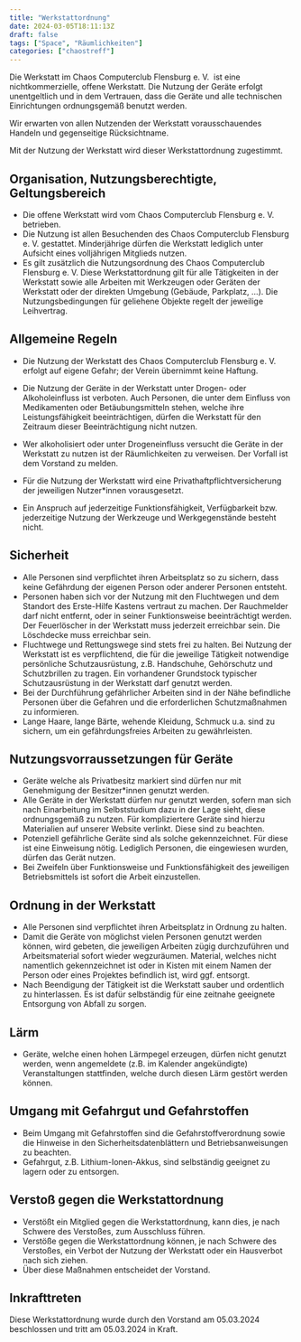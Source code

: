 ```yaml
---
title: "Werkstattordnung"
date: 2024-03-05T18:11:13Z
draft: false
tags: ["Space", "Räumlichkeiten"]
categories: ["chaostreff"]
---
```

Die Werkstatt im Chaos Computerclub Flensburg e. V.  ist eine nichtkommerzielle, offene Werkstatt. Die Nutzung der Geräte erfolgt unentgeltlich und in dem Vertrauen, dass die Geräte und alle technischen Einrichtungen ordnungsgemäß benutzt werden.

Wir erwarten von allen Nutzenden der Werkstatt vorausschauendes Handeln und gegenseitige Rücksichtname.

Mit der Nutzung der Werkstatt wird dieser Werkstattordnung zugestimmt.
## Organisation, Nutzungsberechtigte, Geltungsbereich

- Die offene Werkstatt wird vom Chaos Computerclub Flensburg e. V. betrieben.
- Die Nutzung ist allen Besuchenden des Chaos Computerclub Flensburg e. V. gestattet. Minderjährige dürfen die Werkstatt lediglich unter Aufsicht eines volljährigen Mitglieds nutzen.
- Es gilt zusätzlich die Nutzungsordnung des Chaos Computerclub Flensburg e. V. Diese Werkstattordnung gilt für alle Tätigkeiten in der Werkstatt sowie alle Arbeiten mit Werkzeugen oder Geräten der Werkstatt oder der direkten Umgebung (Gebäude, Parkplatz, …). Die Nutzungsbedingungen für geliehene Objekte regelt der jeweilige Leihvertrag.
## Allgemeine Regeln

- Die Nutzung der Werkstatt des Chaos Computerclub Flensburg e. V. erfolgt auf eigene Gefahr; der Verein übernimmt keine Haftung.
- Die Nutzung der Geräte in der Werkstatt unter Drogen- oder Alkoholeinfluss ist verboten. Auch Personen, die unter dem Einfluss von Medikamenten oder Betäubungsmitteln stehen, welche ihre Leistungsfähigkeit beeinträchtigen, dürfen die Werkstatt für den Zeitraum dieser Beeinträchtigung nicht nutzen.

- Wer alkoholisiert oder unter Drogeneinfluss versucht die Geräte in der Werkstatt zu nutzen ist der Räumlichkeiten zu verweisen. Der Vorfall ist dem Vorstand zu melden.

- Für die Nutzung der Werkstatt wird eine Privathaftpflichtversicherung der jeweiligen Nutzer*innen vorausgesetzt.
- Ein Anspruch auf jederzeitige Funktionsfähigkeit, Verfügbarkeit bzw. jederzeitige Nutzung der Werkzeuge und Werkgegenstände besteht nicht.
## Sicherheit

- Alle Personen sind verpflichtet ihren Arbeitsplatz so zu sichern, dass keine Gefährdung der eigenen Person oder anderer Personen entsteht.
- Personen haben sich vor der Nutzung mit den Fluchtwegen und dem Standort des Erste-Hilfe Kastens vertraut zu machen. Der Rauchmelder darf nicht entfernt, oder in seiner Funktionsweise beeinträchtigt werden. Der Feuerlöscher in der Werkstatt muss jederzeit erreichbar sein. Die Löschdecke muss erreichbar sein.
- Fluchtwege und Rettungswege sind stets frei zu halten. Bei Nutzung der Werkstatt ist es verpflichtend, die für die jeweilige Tätigkeit notwendige persönliche Schutzausrüstung, z.B. Handschuhe, Gehörschutz und Schutzbrillen zu tragen. Ein vorhandener Grundstock typischer Schutzausrüstung in der Werkstatt darf genutzt werden.
- Bei der Durchführung gefährlicher Arbeiten sind in der Nähe befindliche Personen über die Gefahren und die erforderlichen Schutzmaßnahmen zu informieren.
- Lange Haare, lange Bärte, wehende Kleidung, Schmuck u.a. sind zu sichern, um ein gefährdungsfreies Arbeiten zu gewährleisten.
## Nutzungsvorraussetzungen für Geräte

- Geräte welche als Privatbesitz markiert sind dürfen nur mit Genehmigung der Besitzer*innen genutzt werden.
- Alle Geräte in der Werkstatt dürfen nur genutzt werden, sofern man sich nach Einarbeitung im Selbststudium dazu in der Lage sieht, diese ordnungsgemäß zu nutzen. Für kompliziertere Geräte sind hierzu Materialien auf unserer Website verlinkt. Diese sind zu beachten.
- Potenziell gefährliche Geräte sind als solche gekennzeichnet. Für diese ist eine Einweisung nötig. Lediglich Personen, die eingewiesen wurden, dürfen das Gerät nutzen.
- Bei Zweifeln über Funktionsweise und Funktionsfähigkeit des jeweiligen Betriebsmittels ist sofort die Arbeit einzustellen.
## Ordnung in der Werkstatt

- Alle Personen sind verpflichtet ihren Arbeitsplatz in Ordnung zu halten.
- Damit die Geräte von möglichst vielen Personen genutzt werden können, wird gebeten, die jeweiligen Arbeiten zügig durchzuführen und Arbeitsmaterial sofort wieder wegzuräumen. Material, welches nicht namentlich gekennzeichnet ist oder in Kisten mit einem Namen der Person oder eines Projektes befindlich ist, wird ggf. entsorgt.
- Nach Beendigung der Tätigkeit ist die Werkstatt sauber und ordentlich zu hinterlassen. Es ist dafür selbständig für eine zeitnahe geeignete Entsorgung von Abfall zu sorgen.
## Lärm

- Geräte, welche einen hohen Lärmpegel erzeugen, dürfen nicht genutzt werden, wenn angemeldete (z.B. im Kalender angekündigte) Veranstaltungen stattfinden, welche durch diesen Lärm gestört werden können.
## Umgang mit Gefahrgut und Gefahrstoffen

- Beim Umgang mit Gefahrstoffen sind die Gefahrstoffverordnung sowie die Hinweise in den Sicherheitsdatenblättern und Betriebsanweisungen zu beachten.
- Gefahrgut, z.B. Lithium-Ionen-Akkus, sind selbständig geeignet zu lagern oder zu entsorgen.
## Verstoß gegen die Werkstattordnung

- Verstößt ein Mitglied gegen die Werkstattordnung, kann dies, je nach Schwere des Verstoßes, zum Ausschluss führen.
- Verstöße gegen die Werkstattordnung können, je nach Schwere des Verstoßes, ein Verbot der Nutzung der Werkstatt oder ein Hausverbot nach sich ziehen.
- Über diese Maßnahmen entscheidet der Vorstand.
## Inkrafttreten
Diese Werkstattordnung wurde durch den Vorstand am 05.03.2024 beschlossen und tritt am 05.03.2024 in Kraft.
